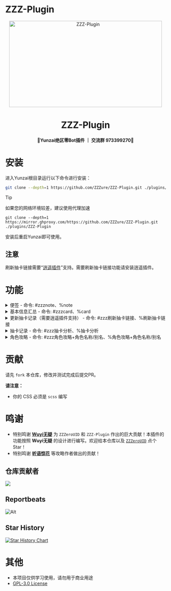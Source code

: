 # ZZZ-Plugin

<p align="center">
  <a href="https://github.com/ZZZure/ZZZ-Plugin"><img src="https://s2.loli.net/2024/04/19/hOEDmsoUFy6nH5d.jpg" width="480" height="270" alt="ZZZ-Plugin"></a>
</p>
<h1 align = "center">ZZZ-Plugin</h1>
<h4 align = "center">🚧Yunzai绝区零Bot插件 ｜ 交流群 973399270🚧</h4>

# 安装

进入Yunzai根目录运行以下命令进行安装：

```bash
git clone --depth=1 https://github.com/ZZZure/ZZZ-Plugin.git ./plugins/ZZZ-Plugin
```
> [!tip]
> 如果您的网络环境较差，建议使用代理加速
> ```
> git clone --depth=1 https://mirror.ghproxy.com/https://github.com/ZZZure/ZZZ-Plugin.git ./plugins/ZZZ-Plugin
> ```

安装后重启Yunzai即可使用。

## 注意

刷新抽卡链接需要“[逍遥插件](https://github.com/ctrlcvs/xiaoyao-cvs-plugin)”支持。需要刷新抽卡链接功能请安装逍遥插件。

# 功能

<details>
  <summary>便签 - 命令: #zzznote、%note</summary>
  <p><a><img src="https://s2.loli.net/2024/07/10/zM472pxdVIS3hvF.jpg"></a></p>
</details>

<details>
  <summary>基本信息汇总 - 命令: #zzzcard、%card</summary>
  <p><a><img src="https://s2.loli.net/2024/07/10/GiZmV1Cf7wTLOUp.jpg"></a></p>
</details>

<details>
  <summary>更新抽卡记录（需要逍遥插件支持） - 命令: #zzz刷新抽卡链接、%刷新抽卡链接</summary>
  <p><a><img src="https://s2.loli.net/2024/07/10/K6dg5EFGaHV7SW2.png"></a></p>
</details>

<details>
  <summary>抽卡记录 - 命令: #zzz抽卡分析、%抽卡分析</summary>
  <p><a><img src="https://s2.loli.net/2024/07/10/RTxz5IvcQBNOVMi.jpg"></a></p>
</details>

<details>
  <summary>角色攻略 - 命令: #zzz角色攻略+角色名称/别名、%角色攻略+角色名称/别名</summary>
  <p><a><img src="https://s2.loli.net/2024/07/10/sqRC2BpntlkNgP6.png"></a></p>
</details>

# 贡献

请先 `fork` 本仓库，修改并测试完成后提交PR。

**请注意：**

* 你的 CSS 必须是 `scss` 编写

# 鸣谢

* 特别鸣谢 **[Wuyi无疑](https://github.com/KimigaiiWuyi)** 为 `ZZZeroUID` 和 `ZZZ-Plugin` 作出的巨大贡献！本插件的功能按照 **Wuyi无疑** 的设计进行编写。欢迎给本仓库以及 [`ZZZeroUID`](https://github.com/ZZZure/ZZZeroUID) 点个 Star！
* 特别鸣谢 **[听语惊花](https://github.com/Nwflower)** 等攻略作者做出的贡献！

## 仓库贡献者

<a href="https://github.com/ZZZure/ZZZ-Plugin/graphs/contributors">
  <img src="https://contrib.rocks/image?repo=ZZZure/ZZZ-Plugin" />
</a>

## Reportbeats
![Alt](https://repobeats.axiom.co/api/embed/613a1e7717c6651ca1b725ceb710f6dc03fdb937.svg "Repobeats analytics image")

## Star History

[![Star History Chart](https://api.star-history.com/svg?repos=ZZZure/ZZZ-Plugin&type=Date)](https://star-history.com/#ZZZure/ZZZ-Plugin&Date)

# 其他

* 本项目仅供学习使用，请勿用于商业用途
* [GPL-3.0 License](./LICENSE)
